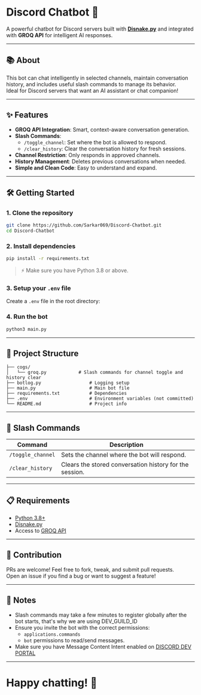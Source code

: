 # Discord Chatbot 🤖

A powerful chatbot for Discord servers built with **[Disnake.py](https://docs.disnake.dev/)** and integrated with **GROQ API** for intelligent AI responses.

---

## 📚 About

This bot can chat intelligently in selected channels, maintain conversation history, and includes useful slash commands to manage its behavior.  
Ideal for Discord servers that want an AI assistant or chat companion!

---

## ✨ Features

- **GROQ API Integration**: Smart, context-aware conversation generation.
- **Slash Commands**:
  - `/toggle_channel`: Set where the bot is allowed to respond.
  - `/clear_history`: Clear the conversation history for fresh sessions.
- **Channel Restriction**: Only responds in approved channels.
- **History Management**: Deletes previous conversations when needed.
- **Simple and Clean Code**: Easy to understand and expand.

---

## 🛠 Getting Started

### 1. Clone the repository

```bash
git clone https://github.com/Sarkar069/Discord-Chatbot.git
cd Discord-Chatbot
```

### 2. Install dependencies

```bash
pip install -r requirements.txt
```

> ⚡ Make sure you have Python 3.8 or above.

### 3. Setup your `.env` file

Create a `.env` file in the root directory:


### 4. Run the bot

```bash
python3 main.py
```

---

## 📂 Project Structure

```
├── cogs/
│   └── groq.py            # Slash commands for channel toggle and history clear 
├── botlog.py                  # Logging setup
├── main.py                    # Main bot file
├── requirements.txt           # Dependencies
├── .env                       # Environment variables (not committed)
└── README.md                  # Project info
```

---

## 🧹 Slash Commands

| Command            | Description                                           |
| ------------------ | ----------------------------------------------------- |
| `/toggle_channel`  | Sets the channel where the bot will respond.           |
| `/clear_history`   | Clears the stored conversation history for the session.|

---

## 📋 Requirements

- [Python 3.8+](https://www.python.org/)
- [Disnake.py](https://pypi.org/project/disnake/)
- Access to [GROQ API](https://groq.com/)

---



## 🤝 Contribution

PRs are welcome! Feel free to fork, tweak, and submit pull requests.  
Open an issue if you find a bug or want to suggest a feature!

---



## 📢 Notes

- Slash commands may take a few minutes to register globally after the bot starts, that's why we are using DEV_GUILD_ID
- Ensure you invite the bot with the correct permissions:  
  - `applications.commands`
  - `bot` permissions to read/send messages.
- Make sure you have Message Content Intent enabled on [DISCORD DEV PORTAL](https://discord.com/developers/docs/intro)

---

# Happy chatting! 🎉

